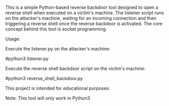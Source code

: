 This is a simple Python-based reverse backdoor tool designed to open a reverse shell when executed on a victim's machine. 
The listener script runs on the attacker's machine, waiting for an incoming connection and then triggering a reverse shell once the reverse backdoor is activated. 
The core concept behind this tool is socket programming.

Usage:

Execute the listener.py on the attacker's machine:

#python3 listener.py

Execute the reverse shell backdoor script on the victim's machine:

#python3 reverse_shell_backdoor.py

This project is intended for educational purposes.

Note: This tool will only work in Python3

